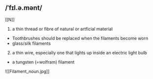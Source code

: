 ## /ˈfɪl.ə.mənt/
[[N]]
1. a thin thread or fibre of natural or artficial material

- Toothbrushes should be replaced when the filaments become worn
- glass/silk filaments

2. a thin wire, especially one that lights up inside an electric light bulb

- a tungsten (=wolfram) filament

![[Filament_noun.jpg]]
